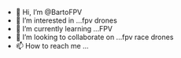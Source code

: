 - 👋 Hi, I’m @BartoFPV
- 👀 I’m interested in ...fpv drones
- 🌱 I’m currently learning ...FPV
- 💞️ I’m looking to collaborate on ...fpv race drones
- 📫 How to reach me ...

<!---
crazymotherfucker/crazymotherfucker is a ✨ special ✨ repository because its `README.md` (this file) appears on your GitHub profile.
You can click the Preview link to take a look at your changes.
--->
